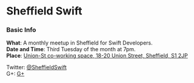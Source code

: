 # Sheffield Swift

### Basic Info

**What**: A monthly meetup in Sheffield for Swift Developers.  
**Date and Time**: Third Tuesday of the month at 7pm.  
**Place**: [Union-St co-working space, 18-20 Union Street, Sheffield, S1 2JP](http://www.union-st.org)   
  
Twitter: [@SheffieldSwift](https://twitter.com/SheffieldSwift)  
G+: [G+](https://plus.google.com/communities/117105428810635739745)  
